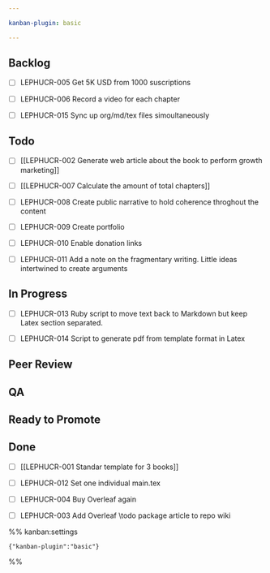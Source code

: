 ```yaml
---

kanban-plugin: basic

---
```


## Backlog

- [ ] LEPHUCR-005 Get 5K USD from 1000 suscriptions
- [ ] LEPHUCR-006 Record a video for each chapter
- [ ] LEPHUCR-015 Sync up org/md/tex files simoultaneously


## Todo

- [ ] [[LEPHUCR-002 Generate web article about the book to perform growth marketing]]
- [ ] [[LEPHUCR-007 Calculate the amount of total chapters]]
- [ ] LEPHUCR-008 Create public narrative to hold coherence throghout the content
- [ ] LEPHUCR-009 Create portfolio
- [ ] LEPHUCR-010 Enable donation links
- [ ] LEPHUCR-011 Add a note on the fragmentary writing. Little ideas intertwined to create arguments


## In Progress

- [ ] LEPHUCR-013 Ruby script to move text back to Markdown but keep Latex section separated.
- [ ] LEPHUCR-014 Script to generate pdf from template format in Latex


## Peer Review



## QA



## Ready to Promote



## Done

- [ ] [[LEPHUCR-001 Standar template for 3 books]]
- [ ] LEPHUCR-012 Set one individual main.tex
- [ ] LEPHUCR-004 Buy Overleaf again
- [ ] LEPHUCR-003 Add Overleaf \todo package article to repo wiki




%% kanban:settings
```
{"kanban-plugin":"basic"}
```
%%
